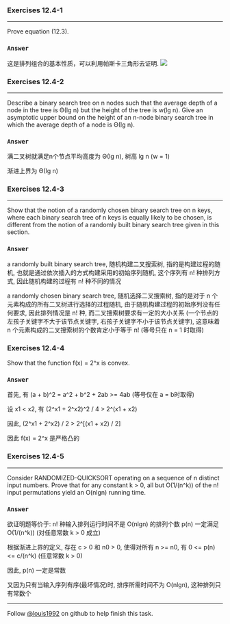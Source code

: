 ### Exercises 12.4-1
***
Prove equation (12.3).

### `Answer`
这是排列组合的基本性质，可以利用帕斯卡三角形去证明.
![](http://latex.codecogs.com/gif.latex?%20%0d%0a\\mathrm{C}_n^k+\\mathrm{C}_n^{k-1}%20=%20\\mathrm{C}_{n+1}^{k})


### Exercises 12.4-2
***
Describe a binary search tree on n nodes such that the average depth of a node in the tree is Θ(lg n) but the height of the tree is w(lg n). Give an asymptotic upper bound on the height of an n-node binary search tree in which the average depth of a node is Θ(lg n).

### `Answer`
满二叉树就满足n个节点平均高度为 Θ(lg n), 树高 lg n (w = 1)

渐进上界为 Θ(lg n)


### Exercises 12.4-3
***
Show that the notion of a randomly chosen binary search tree on n keys, where each binary search tree of n keys is equally likely to be chosen, is different from the notion of a randomly built binary search tree given in this section.

### `Answer`
a randomly built binary search tree, 随机构建二叉搜索树, 指的是构建过程的随机, 也就是通过依次插入的方式构建采用的初始序列随机, 这个序列有 n! 种排列方式, 因此随机构建的过程有 n! 种不同的情况

a randomly chosen binary search tree, 随机选择二叉搜索树, 指的是对于 n 个元素构成的所有二叉树进行选择的过程随机, 由于随机构建过程的初始序列没有任何要求, 因此排列情况是 n! 种, 而二叉搜索树要求有一定的大小关系 (一个节点的左孩子关键字不大于该节点关键字, 右孩子关键字不小于该节点关键字), 这意味着 n 个元素构成的二叉搜索树的个数肯定小于等于 n! (等号只在 n = 1 时取得)


### Exercises 12.4-4
Show that the function f(x) = 2^x is convex.
### `Answer`
首先, 有 (a + b)^2 = a^2 + b^2 + 2ab >= 4ab (等号仅在 a = b时取得)

设 x1 < x2, 有 (2^x1 + 2^x2)^2 / 4 > 2^(x1 + x2)

因此, (2^x1 + 2^x2) / 2 > 2^[(x1 + x2) / 2]

因此 f(x) = 2^x 是严格凸的


### Exercises 12.4-5
***
Consider RANDOMIZED-QUICKSORT operating on a sequence of n distinct input numbers. Prove that for any constant k > 0, all but O(1/(n^k)) of the n! input permutations yield an O(nlgn) running time.

### `Answer`
欲证明题等价于: n! 种输入排列运行时间不是 O(nlgn) 的排列个数 p(n) 一定满足 O(1/(n^k)) (对任意常数 k > 0 成立)

根据渐进上界的定义, 存在 c > 0 和 n0 > 0, 使得对所有 n >= n0, 有 0 <= p(n) <= c/(n^k) (任意常数 k > 0)

因此, p(n) 一定是常数

又因为只有当输入序列有序(最坏情况)时, 排序所需时间不为 O(nlgn), 这种排列只有常数个



***
Follow [@louis1992](https://github.com/gzc) on github to help finish this task.

